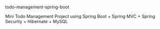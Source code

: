 todo-management-spring-boot

Mini Todo Management Project using Spring Boot + Spring MVC + Spring Security + Hibernate + MySQL
